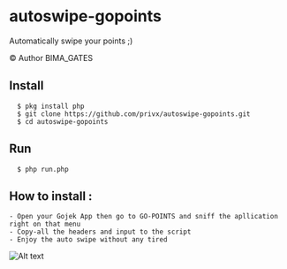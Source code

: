 # autoswipe-gopoints
Automatically swipe your points ;)

© Author BIMA_GATES

## Install
      $ pkg install php
      $ git clone https://github.com/privx/autoswipe-gopoints.git
      $ cd autoswipe-gopoints

## Run
      $ php run.php

## How to install :
    - Open your Gojek App then go to GO-POINTS and sniff the apllication right on that menu
    - Copy-all the headers and input to the script
    - Enjoy the auto swipe without any tired

![Alt text](https://scontent.fcgk1-1.fna.fbcdn.net/v/t1.15752-9/64503726_317484879193018_7427660396674154496_n.png?_nc_cat=102&_nc_oc=AQlVVtk_Bey_PxUYyRCjm2oQmFh9mBsHJO9rhGUm14_wHPfP3NUPuDXJisZ0P5Yeuw0&_nc_ht=scontent.fcgk1-1.fna&oh=6da3ce7e13e16e70313bddbe60a28940&oe=5D7DE303 "Example")
